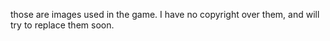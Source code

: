 those are images used in the game.
I have no copyright over them, and will try to replace them soon.
